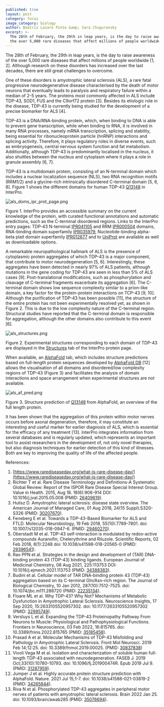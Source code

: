 ```yaml
---
published: true
layout: post
category: focus
image_category: biology
author: Beatriz Lazaro Pinto &amp; Sara Chuguransky
excerpt: >-
  The 28th of February, the 29th in leap years, is the day to raise awareness of
  the over 5,000 rare diseases that affect millions of people worldwide.
---
```


The 28th of February, the 29th in leap years, is the day to raise awareness of the over 5,000 rare diseases that affect millions of people worldwide [1, 2]. Although research on these disorders has increased over the last decades, there are still great challenges to overcome.

One of these disorders is amyotrophic lateral sclerosis (ALS), a rare fatal progressive neurodegenerative disease characterised by the death of motor neurons that eventually leads to paralysis and respiratory failure within a median of 2-5 years. The proteins most commonly affected in ALS include TDP-43, SOD1, FUS and the C9orf72 protein [3]. Besides its etiologic role in the disease, TDP-43 is currently being studied for the development of a precise biomarker for ALS [4].

TDP-43 is a DNA/RNA-binding protein, which, when binding to DNA is able to prevent gene transcription, while when binding to RNA, it is involved in many RNA processes, namely mRNA transcription, splicing and stability, being essential for ribonucleoprotein particle (hnRNP) interactions and splicing activity. Therefore, it plays regulatory roles in diverse events, such as embryogenesis, central nervous system function and fat metabolism. Additionally, although TDP-43 is predominantly localised in the nucleus, it also shuttles between the nucleus and cytoplasm where it plays a role in granule assembly [6, 7]. 

TDP-43 is a multidomain protein, consisting of an N-terminal domain which includes a nuclear localization sequence (NLS), two RNA recognition motifs (RRM1/2) and a glycine-rich intrinsically disordered C-terminal domain [5, 6, 8]. Figure 1 shows the different domains for human TDP-43 [Q13148](https://www.ebi.ac.uk/interpro/protein/reviewed/Q13148/) in InterPro.

![als_doms_ipr_prot_page.png]({{site.baseurl}}/assets/media/images/posts/als_doms_ipr_prot_page.png)

Figure 1. InterPro provides an accessible summary on the current knowledge of the protein, with curated functional annotations and automatic predictions, such as the C-terminal disordered regions. Links to the InterPro entry pages: TDP-43 N-terminal [IPR041105](https://www.ebi.ac.uk/interpro/entry/InterPro/IPR041105/) and RRM [IPR000504](https://www.ebi.ac.uk/interpro/entry/InterPro/IPR000504/) domains, RNA-binding domain superfamily [IPR035979](https://www.ebi.ac.uk/interpro/entry/InterPro/IPR035979/), Nucleotide-binding alpha-beta plait domain superfamily [IPR012677](https://www.ebi.ac.uk/interpro/entry/InterPro/IPR012677/) and to [UniProt](https://www.uniprot.org/uniprot/Q13148) are available as well as downloadable options.

A remarkable neuropathological hallmark of ALS is the presence of cytoplasmic protein aggregates of which TDP-43 is a major component, that contribute to motor neurodegeneration [5, 6]. Interestingly, these aggregates have been detected in nearly 97% of ALS patients, although mutations in the gene coding for TDP-43 are seen in less than 5% of ALS cases [9]. Post-translational modifications, such as phosphorylation and cleavage of C-terminal fragments exacerbate its aggregation [6]. The C-terminal domain shows low sequence complexity similar to a prion-like domain, a key factor for the protein-protein interactions on TCP-43 [9, 10]. Although the purification of TDP-43 has been possible [11], the structure of the entire protein has not been experimentally resolved yet, as shown in Figure 2. This is due to the low complexity nature of the C-terminal region. Structural studies have reported that the C-terminal domain is responsible for aggregation, although the other domains also contribute to this event [6].

![als_structures.png]({{site.baseurl}}/assets/media/images/posts/als_structures.png)

Figure 2. Experimental structures corresponding to each domain of TDP-43 are displayed in the [Structures](https://www.ebi.ac.uk/interpro/protein/reviewed/Q13148/structure/PDB/#table) tab of the InterPro protein page.

When available, an [AlphaFold](https://www.ebi.ac.uk/interpro/protein/reviewed/Q13148/alphafold/) tab, which includes structure predictions based on full-length protein sequences developed by [AlphaFold DB](https://alphafold.ebi.ac.uk) [12] allows the visualisation of all domains and disordered/low complexity regions of TDP-43 (Figure 3) and facilitates the analysis of domain interactions and space arrangement when experimental structures are not available.

![als_af_pred.png]({{site.baseurl}}/assets/media/images/posts/als_af_pred.png)

Figure 3. Structure prediction of [Q13148](https://www.ebi.ac.uk/interpro/protein/reviewed/Q13148/alphafold/) from AlphaFold, an overview of the full length protein.

It has been shown that the aggregation of this protein within motor nerves occurs before axonal degeneration, therefore, it may constitute an interesting and useful marker for earlier diagnosis of ALS, which is essential for the efficacy of any treatment [13]. InterPro integrates information from several databases and is regularly updated, which represents an important tool to assist researchers in the development of, not only novel therapies, but also diagnosis techniques for earlier detection of this kind of illnesses. Both are key to improving the quality of life of the affected people. 

References:

1. [https://www.rarediseaseday.org/what-is-rare-disease-day/](https://www.rarediseaseday.org/what-is-rare-disease-day/)
1. Richter T et al. Rare Disease Terminology and Definitions-A Systematic Global Review: Report of the ISPOR Rare Disease Special Interest Group. Value in Health. 2015, Aug 18.  18(6):906-914 DOI: 10.1016/j.jval.2015.05.008 (PMID: [26409619](https://europepmc.org/article/MED/26409619)).
1. Hulisz D. Amyotrophic lateral sclerosis: disease state overview. The American Journal of Managed Care, 01 Aug 2018, 24(15 Suppl):S320-S326 (PMID: [30207670](https://europepmc.org/article/MED/30207670)).
1. Feneberg E et al. Towards a TDP-43-Based Biomarker for ALS and FTLD. Molecular Neurobiology, 19 Feb 2018, 55(10):7789-7801. doi: 10.1007/s12035-018-0947-6. (PMID: [29460270](https://europepmc.org/article/MED/29460270)).
1. Oberstadt M et al. TDP-43 self-interaction is modulated by redox-active compounds Auranofin, Chelerythrine and Riluzole. Scientific Reports, 02 Feb 2018, 8(1):2248 doi: 10.1038/s41598-018-20565-0 (PMID: [29396541](https://europepmc.org/article/MED/29396541)).
1. Rao PPN et al. Strategies in the design and development of (TAR) DNA-binding protein 43 (TDP-43) binding ligands. European Journal of Medicinal Chemistry, 08 Aug 2021, 225:113753 DOI: 10.1016/j.ejmech.2021.113753 (PMID: [34388383](https://europepmc.org/article/MED/34388383)).
1. Budini et al. Cellular model of TAR DNA-binding protein 43 (TDP-43) aggregation based on its C-terminal Gln/Asn-rich region. The Journal of Biological Chemistry, 10 Jan 2012, 287(10):7512-7525. doi: 10.1074/jbc.m111.288720 (PMID: [22235134](https://europepmc.org/article/MED/22235134)).
1. Floare ML et al. Why TDP-43? Why Not? Mechanisms of Metabolic Dysfunction in Amyotrophic Lateral Sclerosis. Neuroscience Insights, 17 Sep 2020, 15:2633105520957302. doi: 10.1177/2633105520957302 (PMID: [32995749](https://europepmc.org/article/MED/32995749)).
1. Versluys L et al. Expanding the TDP-43 Proteinopathy Pathway From Neurons to Muscle: Physiological and Pathophysiological Functions. Frontiers in Neuroscience, 03 Feb 2022, 16:815765. doi: 10.3389/fnins.2022.815765 (PMID: [35185458](https://europepmc.org/article/MED/35185458)).
1. Prasad A et al. Molecular Mechanisms of TDP-43 Misfolding and Pathology in Amyotrophic Lateral Sclerosis. Front Mol Neurosci. 2019 Feb 14;12:25. doi: 10.3389/fnmol.2019.00025. (PMID: [30837838](https://europepmc.org/article/MED/30837838))
1. Vivoli Vega M et al. Isolation and characterization of soluble human full-length TDP-43 associated with neurodegeneration. FASEB J. 2019 Oct;33(10):10780-10793.
doi: 10.1096/fj.201900474R. Epub 2019 Jul 9. (PMID: [31287959](https://europepmc.org/article/MED/31287959)).
1. Jumper J et al. Highly accurate protein structure prediction with AlphaFold. Nature. 2021 Jul 15;1-7. doi: 10.1038/s41586-021-03819-2 (PMID: [34265844](https://europepmc.org/article/MED/34265844)).
1. Riva N et al. Phosphorylated TDP-43 aggregates in peripheral motor nerves of patients with amyotrophic lateral sclerosis. Brain 2022 Jan 25. doi: 10.1093/brain/awab285 (PMID: [35076694](https://europepmc.org/article/MED/35076694)).
